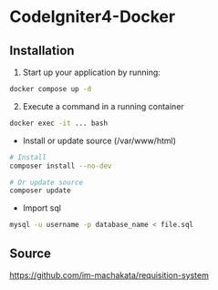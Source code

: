 # CodeIgniter4-Docker

## Installation

1. Start up your application by running:

```sh
docker compose up -d
```

2. Execute a command in a running container
```sh
docker exec -it ... bash
```

  - Install or update source (/var/www/html)
```sh
# Install 
composer install --no-dev
```
```sh
# Or update source
composer update
```

  - Import sql
```sh
mysql -u username -p database_name < file.sql
```


## Source
https://github.com/im-machakata/requisition-system